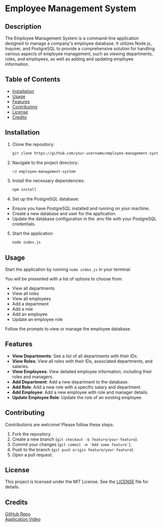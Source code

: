 # Employee Management System

## Description

The Employee Management System is a command-line application designed to manage a company's employee database. It utilizes Node.js, Inquirer, and PostgreSQL to provide a comprehensive solution for handling various aspects of employee management, such as viewing departments, roles, and employees, as well as adding and updating employee information.

## Table of Contents

- [Installation](#installation)
- [Usage](#usage)
- [Features](#features)
- [Contributing](#contributing)
- [License](#license)
- [Credits](#credits)


## Installation

1. Clone the repository:
   ```bash
   git clone https://github.com/your-username/employee-management-system.git
2. Navigate to the project directory:
    ```bash
    cd employee-management-system
3. Install the necessary dependencies:
    ```bash
    npm install
4. Set up the PostgreSQL database:

- Ensure you have PostgreSQL installed and running on your machine.
- Create a new database and user for the application.
- Update the database configuration in the .env file with your PostgreSQL credentials.

5. Start the application
    ```bash
    node index.js

## Usage
Start the application by running `node index.js` in your terminal.

You will be presented with a list of options to choose from:

- View all departments
- View all roles
- View all employees
- Add a department
- Add a role
- Add an employee
- Update an employee role

Follow the prompts to view or manage the employee database.


## Features
- **View Departments**: See a list of all departments with their IDs.
- **View Roles**: View all roles with their IDs, associated departments, and salaries.
- **View Employees**: View detailed employee information, including their roles and managers.
- **Add Department**: Add a new department to the database.
- **Add Role**: Add a new role with a specific salary and department.
- **Add Employee**: Add a new employee with role and manager details.
- **Update Employee Role**: Update the role of an existing employee.

## Contributing
Contributions are welcome! Please follow these steps:

1. Fork the repository.
2. Create a new branch (`git checkout -b feature/your-feature`).
3. Commit your changes (`git commit -m 'Add some feature'`).
4. Push to the branch (`git push origin feature/your-feature`).
5. Open a pull request.

## License
This project is licensed under the MIT License. See the [LICENSE](LICENSE) file for details.

## Credits
[GitHub Repo](https://github.com/mmhilbert/sql-employee-tracker) <br>
[Application Video](https://drive.google.com/file/d/14k-lqb2DHIqXfdWqJw1bESBTiSnsjlhF/view?usp=sharing)






